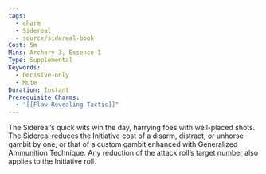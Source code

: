 ```yaml
---
tags:
  - charm
  - Sidereal
  - source/sidereal-book
Cost: 5m
Mins: Archery 3, Essence 1
Type: Supplemental
Keywords:
  - Decisive-only
  - Mute
Duration: Instant
Prerequisite Charms:
  - "[[Flaw-Revealing Tactic]]"
---
```

The Sidereal’s quick wits win the day, harrying foes with well-placed shots. The Sidereal reduces the Initiative cost of a disarm, distract, or unhorse gambit by one, or that of a custom gambit enhanced with Generalized Ammunition Technique. Any reduction of the attack roll’s target number also applies to the Initiative roll.